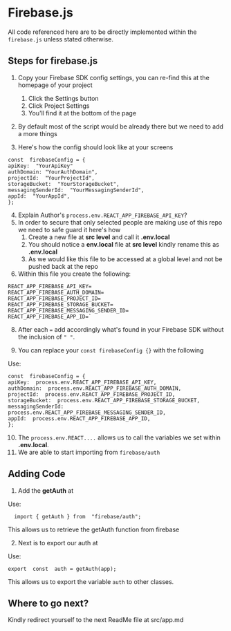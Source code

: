 
# Firebase.js
All code referenced here are to be directly implemented within the `firebase.js` unless stated otherwise.

## Steps for firebase.js

 1. Copy your Firebase SDK config settings, you can re-find this at the homepage of your project
	 1. Click the Settings button
	 2. Click Project Settings
	 3. You'll find it at the bottom of the page

 2. By default most of the script would be already there but we need to add a more things
 3.  Here's how the config should look like at your screens

    const  firebaseConfig = {
    apiKey:  "YourApiKey"
    authDomain: "YourAuthDomain",
    projectId:  "YourProjectId",
    storageBucket:  "YourStorageBucket",
    messagingSenderId:  "YourMessagingSenderId",
    appId:  "YourAppId",
    };

 4. Explain Author's `process.env.REACT_APP_FIREBASE_API_KEY`?
 5. In order to secure that only selected people are making use of this repo we need to safe guard it here's how
	 1. Create a new file at **src level** and call it **.env.local**
	 2. You should notice a **env.local** file at **src level** kindly rename this as **.env.local**
	 3. As we would like this file to be accessed at a global level and not be pushed back at the repo
 6.  Within this file you create the following:

    REACT_APP_FIREBASE_API_KEY=
    REACT_APP_FIREBASE_AUTH_DOMAIN=
    REACT_APP_FIREBASE_PROJECT_ID=
    REACT_APP_FIREBASE_STORAGE_BUCKET=
    REACT_APP_FIREBASE_MESSAGING_SENDER_ID=
    REACT_APP_FIREBASE_APP_ID=`

8. After each `=` add accordingly what's found in your Firebase SDK without the inclusion of `" "`.

9. You can replace your `const firebaseConfig {}` with the following

 Use:   

    const  firebaseConfig = {
    apiKey:  process.env.REACT_APP_FIREBASE_API_KEY,
    authDomain:  process.env.REACT_APP_FIREBASE_AUTH_DOMAIN,
    projectId:  process.env.REACT_APP_FIREBASE_PROJECT_ID,
    storageBucket:  process.env.REACT_APP_FIREBASE_STORAGE_BUCKET,
    messagingSenderId:  process.env.REACT_APP_FIREBASE_MESSAGING_SENDER_ID,
    appId:  process.env.REACT_APP_FIREBASE_APP_ID,
    };

10.  The `process.env.REACT....` allows us to call the variables we set within **.env.local**.
11.  We are able to start importing from `firebase/auth`


## Adding Code

 1. Add the **getAuth** at 

Use:

      import { getAuth } from  "firebase/auth";

This allows us to retrieve the getAuth function from firebase

 2. Next is to export our auth at

Use:

    export  const  auth = getAuth(app);
    
This allows us to export the variable `auth` to other classes.

## Where to go next?

Kindly redirect yourself to the next ReadMe file at src/app.md
